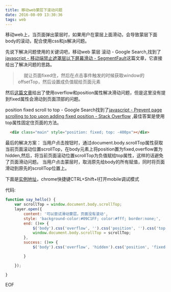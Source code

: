 ```yaml
---
title: 移动web蒙层下滚动问题
date: 2016-08-09 13:30:36
tags: web
---
```


移动web上，当页面弹出蒙层时，如果用户在蒙层上面滑动，会导致蒙层下面body的滚动，配合使用css和js解决问题。

<!-- more -->

先说下解决问题使用的关键词吧，移动web 蒙层 滚动 - Google Search,找到了
[javascript - 移动端禁止遮罩层以下屏幕滑动 - SegmentFault](https://segmentfault.com/q/1010000003075681)这篇文章，它直接给出了解决问题的思路。

>　
就让页面fixed住，然后在点击事件触发的时候获取window的offsetTop，然后设置成负值赋给页面元素



然后[这篇文章](http://www.jianshu.com/p/29d0fe0e7c4c)给出了使用overflow和position属性解决滑动问题，但是这里没有提到fixed属性会滑动到页面顶部的问题。

position fixed scroll to top - Google Search找到了[javascript - Prevent page scrolling to top upon adding fixed position - Stack Overflow](http://stackoverflow.com/questions/20230435/prevent-page-scrolling-to-top-upon-adding-fixed-position)
,最佳答案是使用top属性固定住页面的方法。

``` html
  <div class="main" style="position: fixed; top: -400px"></div>
```

最后的解决方案：
当用户点击按钮时，通过document.body.scrollTop属性获取当前页面滚动位置scrollTop，在body元素上将position置为fixed,overflow置为hidden,然后，将当前页面滚动位置scrollTop为负值赋给top属性，这样的话避免了页面滑动问题。
当用户点击蒙层时，取消原先给body的所有赋值，同时将页面滑动到原先的scrollTop位置上。

下面是[实例地址](http://sandbox.runjs.cn/show/lsyqlilo)，chrome快捷键CTRL+Shift+I打开mobile调试模式


代码:
``` javascript
function say_hello() {
    var scrollTop = window.document.body.scrollTop;
    layer.open({
        content: '可以尝试滑动蒙层，页面没有滚动',
        style: 'background-color:#09C1FF; color:#fff; border:none;',
        end: ()=> {
            $('body').css('overflow', '').css('position', '').css('top', '');
            window.document.body.scrollTop = scrollTop;
        },
        success: ()=> {
            $('body').css('overflow', 'hidden').css('position', 'fixed').css('top', -scrollTop);

        }

    });

}
```

EOF







